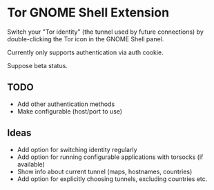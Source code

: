 # Tor GNOME Shell Extension

Switch your "Tor identity" (the tunnel used by future connections) by
double-clicking the Tor icon in the GNOME Shell panel.

Currently only supports authentication via auth cookie.

Suppose beta status.

## TODO
* Add other authentication methods
* Make configurable (host/port to use)

## Ideas
* Add option for switching identity regularly
* Add option for running configurable applications with torsocks (if available)
* Show info about current tunnel (maps, hostnames, countries)
* Add option for explicitly choosing tunnels, excluding countries etc.
